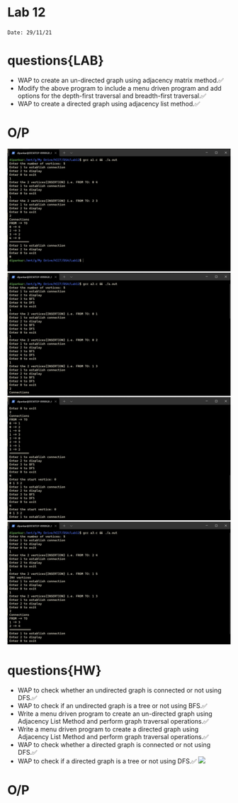 # Lab 12

`Date: 29/11/21`

# questions{LAB}
* WAP to create an un-directed graph using adjacency matrix method.✅
* Modify the above program to include a menu driven program and add options for the depth-first traversal and breadth-first traversal.✅
* WAP to create a directed graph using adjacency list method.✅

# O/P
![](Lab12/01.png)
![](Lab12/02.png)
![](Lab12/03.png)
![](Lab12/04.png)

# questions{HW}
* WAP to check whether an undirected graph is connected or not using DFS.✅
* WAP to check if an undirected graph is a tree or not using BFS.✅
* Write a menu driven program to create an un-directed graph using Adjacency List Method and perform graph traversal operations.✅
* Write a menu driven program to create a directed graph using Adjacency List Method and perform graph traversal operations.✅
* WAP to check whether a directed graph is connected or not using DFS.✅
* WAP to check if a directed graph is a tree or not using DFS.✅
![](https://www.baeldung.com/wp-content/ql-cache/quicklatex.com-74b826377baa5c95db3802297b890d04_l3.svg)


# O/P